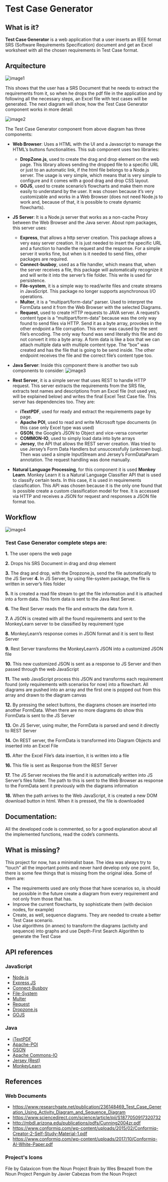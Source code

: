 # Test Case Generator
## What is it?
**Test Case Generator** is a web application that a user inserts an IEEE format SRS (Software Requirements Specification) document and get an Excel worksheet with all the chosen requirements in Test Case format.

## Arquitecture
![image1](https://github.com/pmdfCelfocus/TestCaseGen/blob/master/documentation/images/1.jpg?raw=true)

This shows that the user has a SRS Document that he needs to extract the requirements from it, so when he drops the pdf file in the application and by following all the necessary steps, an Excel file with test cases will be generated. The next diagram will show, how the Test Case Generator component works in more detail:

![image2](https://github.com/pmdfCelfocus/TestCaseGen/blob/master/documentation/images/2.jpg?raw=true)

The Test Case Generator component from above diagram has three components:
-	**Web Browser**: Uses a HTML with the UI and a Javascript to manage the HTML’s buttons functionalities. This sub component uses two libraries: 
    - **DropZone.js**, used to create the drag and drop element on the web page. This library allows sending the dropped file to a specific URL or just to an automatic link, if the html file belongs to a Node.js server. The usage is very simple, which means that is very simple to configure and it comes with a good drag and drop CSS layout.
    - **GOJS**, used to create scenario’s flowcharts and make them more easily to understand by the user. It was chosen because it’s very customizable and works in a Web Browser (does not need Node.js to work and, because of that, it is possible to create dynamic flowcharts).
-	**JS Server**: It is a Node.js server that works as a non-cache Proxy between the Web Browser and the Java server. About npm packages, this server uses: 
    - **Express**, that allows a http server creation. This package allows a very easy server creation. It is just needed to insert the specific URL and a function to handle the request and the response.
For a simple server it works fine, but when is it needed to send files, other packages are required. 
    - **Connect-busboy**, used as a file handler, which means that, when the server receives a file, this package will automatically recognize it and will write it into the server’s file folder. This write is used for persistence.
    - **File-system**, it is a simple way to read/write files and create streams in JavaScript. This package no longer supports asynchronous I/O operations.
    - **Multer**, it is a “multipart/form-data” parser. Used to interpret the FormData send it from the Web Browser with the selected Diagrams.
    - **Request**, used to create HTTP requests to JAVA server. A request’s content type is a “multipart/form-data” because was the only way found to send files via HTTP. Send it as a byte array, provokes in the other endpoint a file corruption. This error was caused by the sent file’s encoding. The only way found was send literally this file and do not convert it into a byte array. A form data is like a box that we can attach multiple data with multiple content type. The “box” was created and has the file that is going to be send inside. The other endpoint receives the file and the correct file’s content type too.
-	**Java Server**: Inside this component there is another two sub components to consider:
![image3](https://github.com/pmdfCelfocus/TestCaseGen/blob/master/documentation/images/3.jpg?raw=true)

- **Rest Server**, it is a simple server that uses REST to handle HTTP request. This server extracts the requirements from the SRS file, extracts test names and descriptions from an Excel file (not used yes, will be explained below) and writes the final Excel Test Case file. 
This server has dependencies too. They are:
    -	**iTextPDF**, used for ready and extract the requirements page by page.
    -	**Apache POI**, used to read and write Microsoft type documents (in this case only Excel type was used)
    -	**GSON**, the Google’s JSON to Object and vice-versa converter
    -	**COMMON-IO**, used to simply load data into byte arrays
    -	**Jersey**, the API that allows the REST server creation. Was tried to use Jersey’s Form Data Handlers but unsuccessfully (unknown bug). Then was used a simple InputStream and Jersey’s FormDataParam annotation. The request handling was done manually.
- **Natural Language Processing**, for this component it is used **Monkey Learn**. Monkey Learn it is a Natural Language Classifier API that is used to classify certain texts. In this case, it is used in requirements classification. This API was chosen because it is the only one found that is possible create a custom classification model for free. It is accessed via HTTP and receives a JSON for request and responses a JSON file format too.
## Workflow
![image4](https://github.com/pmdfCelfocus/TestCaseGen/blob/master/documentation/images/4.jpg?raw=true)

### Test Case Generator complete steps are:

**1.**	The user opens the web page

**2.**	Drops his SRS Document in drag and drop element

**3.**	The drag and drop, with the Dropzone.js, send the file automatically to the JS 
Server
**4.**	In JS Server, by using file-system package, the file is written in server’s files folder

**5.**	It is created a read file stream to get the file information and it is attached into a form data. This form data is sent to the Java Rest Server.

**6.**	The Rest Server reads the file and extracts the data form it.

**7.**	A JSON is created with all the found requirements and sent to the MonkeyLearn server to be classified by requirement type

**8.**	MonkeyLearn’s response comes in JSON format and it is sent to Rest Server

**9.**	Rest Server transforms the MonkeyLearn’s JSON into a customized JSON file

**10.**	This new customized JSON is sent as a response to JS Server and then passed through the web JavaScript

**11.**	The web JavaScript process this JSON and transforms each requirement found (only requirements with scenarios for now) into a flowchart. All diagrams are pushed into an array and the first one is popped out from this array and drawn to the diagram canvas

**12.**	By pressing the select buttons, the diagrams chosen are inserted into another FormData. When there are no more diagrams do show this FormData is sent to the JS Server

**13.**	On JS Server, using multer, the FormData is parsed and send it directly to REST Server

**14.**	On REST server, the FormData is transformed into Diagram Objects and inserted into an Excel File

**15.**	After the Excel File’s data insertion, it is written into a file

**16.**	This file is sent as Response from the REST Server

**17.**	The JS Server receives the file and it is automatically written into JS Server’s files folder. The path to this is sent to the Web Browser as response to the FormData sent it previously with the diagrams information

**18.**	When the path arrives to the Web JavaScript, it is created a new DOM download button in html. When it is pressed, the file is downloaded

## Documentation:
All the developed code is commented, so for a good explanation about all the implemented functions, read the code’s comments.
## What is missing?
This project for now, has a minimalist base. The idea was always try to “touch” all the important points and never hard develop only one point. So, there is some few things that is missing from the original idea. Some of them are:  
- The requirements used are only those that have scenarios so, is should be possible in the future create a diagram from every requirement and not only from those that has.
-	Improve the current flowcharts, by sophisticate them (with decision nodes, for example)
-	Create, as well, sequence diagrams. They are needed to create a better Test Case scenario. 
-	Use algorithms (in annex) to transform the diagrams (activity and sequence) into graphs and use Depth-First Search Algorithm to generate the Test Case
## API references
### JavaScript
* [Node.js](https://nodejs.org/docs/latest-v9.x/api/)
* [Express JS](https://expressjs.com)
* [Connect-Busboy](https://www.npmjs.com/package/connect-busboy)
* [File-System](https://www.npmjs.com/package/file-system)
* [Multer](https://www.npmjs.com/package/multer)
* [Request](https://www.npmjs.com/package/request)
* [Dropzone.js](http://www.dropzonejs.com/#usage)
* [GOJS](https://gojs.net/latest/learn/index.html)

### Java
*	[iTextPDF](https://itextsupport.com/apidocs/itext7/latest/)
*	[Apache-POI](https://poi.apache.org/apidocs/index.html)
*	[GSON](https://github.com/google/gson/blob/master/UserGuide.md)
*	[Apache Commons-IO](https://commons.apache.org/proper/commons-io/javadocs/api-2.5/index.html)
*	[Jersey (Rest)](https://jersey.github.io/documentation/latest/index.html)
*	[MonkeyLearn](https://monkeylearn.com/api/v3/#java)

## References
### Web Documents
*	https://www.researchgate.net/publication/236148469_Test_Case_Generation_Using_Activity_Diagram_and_Sequence_Diagram
*	https://www.sciencedirect.com/science/article/pii/S1877050917320732
*	http://mbdl.arizona.edu/publications/pdfs/Cunning2004zr.pdf
*	https://www.conformiq.com/wp-content/uploads/2015/02/Conformiq-Creator-2-Self-Study-Material-1.pdf
*	https://www.conformiq.com/wp-content/uploads/2017/10/Conformiq-AI-White-Paper.pdf

### Project's Icons
   File by Galaxicon from the Noun Project
   Brain by Wes Breazell from the Noun Project
   Penguin by Javier Cabezas from the Noun Project
